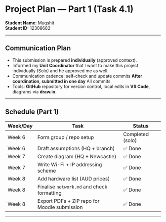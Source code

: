 
# Project Plan — Part 1 (Task 4.1)

**Student Name:** Muqshit  
**Student ID:** 12308682  

---

## Communication Plan
- This submission is prepared **individually** (approved context).
- Informed my **Unit Coordinator** that I want to make this project individually (Solo) and he approved me as well.
- Communication cadence: self-check and update commits **After coordination, submitted in one day** All commits.  
- Tools: **GitHub** repository for version control, local edits in **VS Code**, diagrams via **draw.io**.  

---

## Schedule (Part 1)
| Week/Day | Task | Status |
|----------|------|--------|
| Week 6   | Form group / repo setup | Completed (solo) |
| Week 6   | Draft assumptions (HQ + branch) | ✅ Done |
| Week 7   | Create diagram (HQ + Newcastle) | ✅ Done |
| Week 7   | Write Wi-Fi + IP addressing scheme | ✅ Done |
| Week 8   | Add hardware list (AUD prices) | ✅ Done |
| Week 8   | Finalise `network.md` and check formatting | ✅ Done |
| Week 8   | Export PDFs + ZIP repo for Moodle submission | ✅ Done |

---

